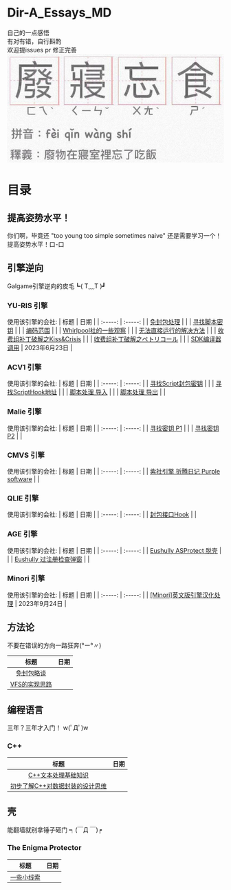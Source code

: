 # Dir-A_Essays_MD
自己的一点感悟  
有对有错，自行斟酌  
欢迎提issues pr 修正完善  
![](.img/title.jpeg)

# 目录

## 提高姿势水平！
你们啊，毕竟还 "too young too simple sometimes naive" 还是需要学习一个！提高姿势水平！口-口


## 引擎逆向
Galgame引擎逆向的皮毛┗( T﹏T )┛

### YU-RIS 引擎
使用该引擎的会社:
| 标题 | 日期 |
| :-----: | :-----: |
| [免封包处理](https://github.com/Dir-A/Dir-A_Essays_MD/blob/main/%E5%BC%95%E6%93%8E%E9%80%86%E5%90%91/YU-RIS/%5BYU-RIS%5D%20%E5%85%8D%E5%B0%81%E5%8C%85%E5%A4%84%E7%90%86.md) | |
| [寻找脚本密钥](https://github.com/Dir-A/Dir-A_Essays_MD/blob/main/%E5%BC%95%E6%93%8E%E9%80%86%E5%90%91/YU-RIS/%5BYU-RIS%5D%20%E5%AF%BB%E6%89%BE%E8%84%9A%E6%9C%AC%E5%AF%86%E9%92%A5.md) | |
| [编码范围](https://github.com/Dir-A/Dir-A_Essays_MD/blob/main/%E5%BC%95%E6%93%8E%E9%80%86%E5%90%91/YU-RIS/%5BYU-RIS%5D%20%E7%BC%96%E7%A0%81%E8%8C%83%E5%9B%B4.md) | |
| [Whirlpool社的一些观察](https://github.com/Dir-A/Dir-A_Essays_MD/blob/main/%E5%BC%95%E6%93%8E%E9%80%86%E5%90%91/YU-RIS/%5BYU-RIS%5D%20Whirlpool%E7%A4%BE%E7%9A%84%E4%B8%80%E4%BA%9B%E8%A7%82%E5%AF%9F.md) | |
| [无法直接运行的解决方法](https://github.com/Dir-A/Dir-A_Essays_MD/blob/main/%E5%BC%95%E6%93%8E%E9%80%86%E5%90%91/YU-RIS/%5BYU-RIS%5D%20%E6%97%A0%E6%B3%95%E7%9B%B4%E6%8E%A5%E8%BF%90%E8%A1%8C%E7%9A%84%E8%A7%A3%E5%86%B3%E6%96%B9%E6%B3%95.md) | |
| [收费组补丁破解之Kiss&Crisis](https://github.com/Dir-A/Dir-A_Essays_MD/blob/main/%E5%BC%95%E6%93%8E%E9%80%86%E5%90%91/YU-RIS/%5BYU-RIS%5D%20%E6%94%B6%E8%B4%B9%E7%BB%84%E8%A1%A5%E4%B8%81%E7%A0%B4%E8%A7%A3%E4%B9%8BKiss%26Crisis.md) | |
| [收费组补丁破解之ペトリコール](https://github.com/Dir-A/Dir-A_Essays_MD/blob/main/%E5%BC%95%E6%93%8E%E9%80%86%E5%90%91/YU-RIS/%5BYU-RIS%5D%20%E6%94%B6%E8%B4%B9%E7%BB%84%E8%A1%A5%E4%B8%81%E7%A0%B4%E8%A7%A3%E4%B9%8B%E3%83%9A%E3%83%88%E3%83%AA%E3%82%B3%E3%83%BC%E3%83%AB.md) | |
| [SDK编译器调用](https://github.com/Dir-A/Dir-A_Essays_MD/blob/main/%E5%BC%95%E6%93%8E%E9%80%86%E5%90%91/YU-RIS/%5BYU-RIS%5D%20SDK%E7%BC%96%E8%AF%91%E5%99%A8%E8%B0%83%E7%94%A8.md) | 2023年6月23日 |

### ACV1 引擎
使用该引擎的会社:
| 标题 | 日期 |
| :-----: | :-----: |
| [寻找Script封包密钥](https://github.com/Dir-A/Dir-A_Essays_MD/blob/main/%E5%BC%95%E6%93%8E%E9%80%86%E5%90%91/ACV1/%5BACV1%5D%20%E5%AF%BB%E6%89%BEScript%E5%B0%81%E5%8C%85%E5%AF%86%E9%92%A5.md) | |
| [寻找ScriptHook地址](https://github.com/Dir-A/Dir-A_Essays_MD/blob/main/%E5%BC%95%E6%93%8E%E9%80%86%E5%90%91/ACV1/%5BACV1%5D%20%E5%AF%BB%E6%89%BEScriptHook%E5%9C%B0%E5%9D%80.md) | |
| [脚本处理 导入](https://github.com/Dir-A/Dir-A_Essays_MD/blob/main/%E5%BC%95%E6%93%8E%E9%80%86%E5%90%91/ACV1/%5BACV1%5D%20%E8%84%9A%E6%9C%AC%E5%A4%84%E7%90%86%20%E5%AF%BC%E5%85%A5.md) | |
| [脚本处理 导出](https://github.com/Dir-A/Dir-A_Essays_MD/blob/main/%E5%BC%95%E6%93%8E%E9%80%86%E5%90%91/ACV1/%5BACV1%5D%20%E8%84%9A%E6%9C%AC%E5%A4%84%E7%90%86%20%E5%AF%BC%E5%87%BA.md) | |

### Malie 引擎
使用该引擎的会社:
| 标题 | 日期 |
| :-----: | :-----: |
| [寻找密钥 P1](https://github.com/Dir-A/Dir-A_Essays_MD/blob/main/%E5%BC%95%E6%93%8E%E9%80%86%E5%90%91/Malie/%5BMalie%5D%20%E5%AF%BB%E6%89%BE%E5%AF%86%E9%92%A5%20P1.md) | |
| [寻找密钥 P2](https://github.com/Dir-A/Dir-A_Essays_MD/blob/main/%E5%BC%95%E6%93%8E%E9%80%86%E5%90%91/Malie/%5BMalie%5D%20%E5%AF%BB%E6%89%BE%E5%AF%86%E9%92%A5%20P2.md) | |

### CMVS 引擎
使用该引擎的会社:
| 标题 | 日期 |
| :-----: | :-----: |
| [紫社引擎 折腾日记 Purple software](https://github.com/Dir-A/Dir-A_Essays_MD/blob/main/%E5%BC%95%E6%93%8E%E9%80%86%E5%90%91/CMVS/%5BCMVS%5D%20%E7%B4%AB%E7%A4%BE%E5%BC%95%E6%93%8E%20%E6%8A%98%E8%85%BE%E6%97%A5%E8%AE%B0%20Purple%20software.md) | |

### QLIE 引擎
使用该引擎的会社:
| 标题 | 日期 |
| :-----: | :-----: |
| [封包接口Hook](https://github.com/Dir-A/Dir-A_Essays_MD/blob/main/%E5%BC%95%E6%93%8E%E9%80%86%E5%90%91/QLIE/%5BQLIE%5D%20%E5%B0%81%E5%8C%85%E6%8E%A5%E5%8F%A3Hook.md) | |

### AGE 引擎
使用该引擎的会社:
| 标题 | 日期 |
| :-----: | :-----: |
| [Eushully ASProtect 脱壳](https://github.com/Dir-A/Dir-A_Essays_MD/blob/main/%E5%BC%95%E6%93%8E%E9%80%86%E5%90%91/AGE/%5BAGE%5D%20Eushully%20ASProtect%20%E8%84%B1%E5%A3%B3.md) | |
| [Eushully 过注册检查弹窗](https://github.com/Dir-A/Dir-A_Essays_MD/blob/main/%E5%BC%95%E6%93%8E%E9%80%86%E5%90%91/AGE/%5BAGE%5D%20Eushully%20%E8%BF%87%E6%B3%A8%E5%86%8C%E6%A3%80%E6%9F%A5%E5%BC%B9%E7%AA%97.md) | |

### Minori 引擎
使用该引擎的会社:
| 标题 | 日期 |
| :-----: | :-----: |
| [[Minori]英文版引擎汉化处理](https://github.com/Dir-A/Dir-A_Essays_MD/blob/main/%E5%BC%95%E6%93%8E%E9%80%86%E5%90%91/Minori/%5BMinori%5D%E8%8B%B1%E6%96%87%E7%89%88%E5%BC%95%E6%93%8E%E6%B1%89%E5%8C%96%E5%A4%84%E7%90%86/%5BMinori%5D%E8%8B%B1%E6%96%87%E7%89%88%E5%BC%95%E6%93%8E%E6%B1%89%E5%8C%96%E5%A4%84%E7%90%86.md) | 2023年9月24日 |

## 方法论
不要在错误的方向一路狂奔(°ー°〃)

| 标题 | 日期 |
| :-----: | :-----: |
| [免封包略谈](https://github.com/Dir-A/Dir-A_Essays_MD/blob/main/%E6%96%B9%E6%B3%95%E8%AE%BA/%5B%E5%B0%81%E5%8C%85%5D%20%E5%85%8D%E5%B0%81%E5%8C%85%E7%95%A5%E8%B0%88.md) | |
| [VFS的实现思路](https://github.com/Dir-A/Dir-A_Essays_MD/blob/main/%E6%96%B9%E6%B3%95%E8%AE%BA/%5B%E6%96%B9%E6%B3%95%E8%AE%BA%5D%20VFS%E7%9A%84%E5%AE%9E%E7%8E%B0%E6%80%9D%E8%B7%AF.md) | |


## 编程语言
三年？三年才入门！ w(ﾟДﾟ)w

### C++
| 标题 | 日期 |
| :-----: | :-----: |
| [C++文本处理基础知识](https://github.com/Dir-A/Dir-A_Essays_MD/blob/main/%E7%BC%96%E7%A8%8B%E8%AF%AD%E8%A8%80/C%2B%2B/%5BC%2B%2B%5D%20C%2B%2B%E6%96%87%E6%9C%AC%E5%A4%84%E7%90%86%E5%9F%BA%E7%A1%80%E7%9F%A5%E8%AF%86.md) | |
| [初步了解C++对数据封装的设计思维](https://github.com/Dir-A/Dir-A_Essays_MD/blob/main/%E7%BC%96%E7%A8%8B%E8%AF%AD%E8%A8%80/C%2B%2B/%5BC%2B%2B%5D%20%E5%88%9D%E6%AD%A5%E4%BA%86%E8%A7%A3C%2B%2B%E5%AF%B9%E6%95%B0%E6%8D%AE%E5%B0%81%E8%A3%85%E7%9A%84%E8%AE%BE%E8%AE%A1%E6%80%9D%E7%BB%B4.md) | |

## 壳
能翻墙就别拿锤子砸门 ┑(￣Д ￣)┍

### The Enigma Protector
| 标题 | 日期 |
| :-----: | :-----: |
| [一些小线索](https://github.com/Dir-A/Dir-A_Essays_MD/blob/main/%E5%8A%A0%E5%A3%B3/The%20Enigma%20Protector/%5BTEP%5D%20%E4%B8%80%E4%BA%9B%E5%B0%8F%E7%BA%BF%E7%B4%A2.md) | |
